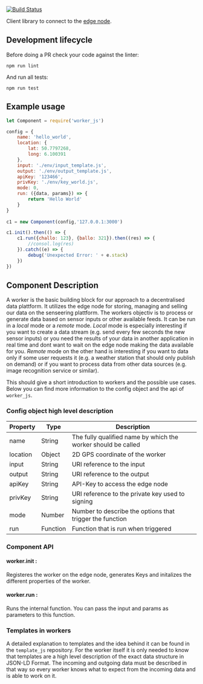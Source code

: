 [![Build Status](https://travis-ci.com/Senseering/worker_js.svg?token=J8PZydPmZBQA3jayA6F4&branch=master)](https://travis-ci.com/Senseering/worker_js)

Client library to connect to the [edge node](https://github.com/Senseering/edge_node_js).

## Development lifecycle

Before doing a PR check your code against the linter: 

```npm run lint```

And run all tests:

```npm run test```


## Example usage
```js
let Component = require('worker_js')

config = {
    name: 'hello_world',
    location: {
        lat: 50.7797268,
        long: 6.100391
    },
    input: './env/input_template.js',
    output: './env/output_template.js',
    apiKey: '123466',
    privKey: './env/key_world.js',
    mode: 0, 
    run: ({data, params}) => { 
        return 'Hello World'
    }
}
        
c1 = new Component(config,'127.0.0.1:3000')

c1.init().then(() => {
    c1.run({challo: 123}, {ballo: 321}).then((res) => {
        //consol.log(res)
    }).catch((e) => {
        debug('Unexpected Error: ' + e.stack)
    })
})
```

## Component Description
A worker is the basic building block for our approach to a decentralised data plattform. It utilizes the edge node for storing, managing and selling our data on the senseering plattform. The workers objectiv is to process or generate data based on sensor inputs or other available feeds. It can be run in a *local* mode or a *remote* mode. *Local* mode is especially interesting if you want to create a data stream (e.g. send every few seconds the new sensor inputs) or you need the results of your data in another application in real time and dont want to wait on the edge node making the data available for you. *Remote* mode on the other hand is interesting if you want to data only if some user requests it (e.g. a weather station that should only publish on demand) or if you want to process data from other data sources (e.g. image recognition service or similar).

This should give a short introduction to workers and the possible use cases. Below you can find more information to the config object and the api of `worker_js`.

### Config object high level description

| Property | Type | Description |
|--------|----------|------|
| name | String | The fully qualified name by which the worker should be called | 
| location | Object | 2D GPS coordinate of the worker |
| input | String | URI reference to the input  |
| output | String | URI reference to the output |
| apiKey | String | API-Key to access the edge node |
| privKey | String | URI reference to the private key used to signing |
| mode | Number | Number to describe the options that trigger the function |
| run | Function | Function that is run when triggered |

### Component API

#### worker.init : 
Registeres the worker on the edge node, generates Keys and initalizes the different properties of the worker.
#### worker.run :
Runs the internal function. You can pass the input and params as parameters to this function.

### Templates in workers

A detailed explanation to templates and the idea behind it can be found in the `template_js` repository. For the worker itself it is only needed to know that templates are a high level description of the exact data structure in JSON-LD Format. The incoming and outgoing data must be described in that way so every worker knows what to expect from the incoming data and is able to work on it.